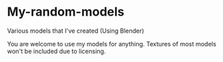 # My-random-models
Various models that I've created (Using Blender)

You are welcome to use my models for anything. Textures of most models won't be included due to licensing.
